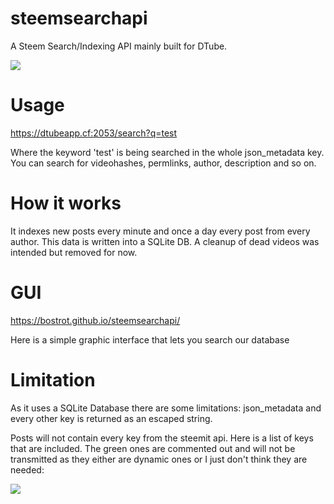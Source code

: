 # steemsearchapi
A Steem Search/Indexing API mainly built for DTube.

<img src="https://i.imgur.com/NnjDNRm.png"></img>

# Usage
https://dtubeapp.cf:2053/search?q=test

Where the keyword 'test' is being searched in the whole json_metadata key. You can search for videohashes, permlinks, author, description and so on.

# How it works
It indexes new posts every minute and once a day every post from every author. This data is written into a SQLite DB. A cleanup of dead videos was intended but removed for now.

# GUI
https://bostrot.github.io/steemsearchapi/

Here is a simple graphic interface that lets you search our database

# Limitation
As it uses a SQLite Database there are some limitations: json_metadata and every other key is returned as an escaped string.

Posts will not contain every key from the steemit api. Here is a list of keys that are included. The green ones are commented out and will not be transmitted as they either are dynamic ones or I just don't think they are needed:

<img src="https://i.imgur.com/ninmk7t.png"></img>
